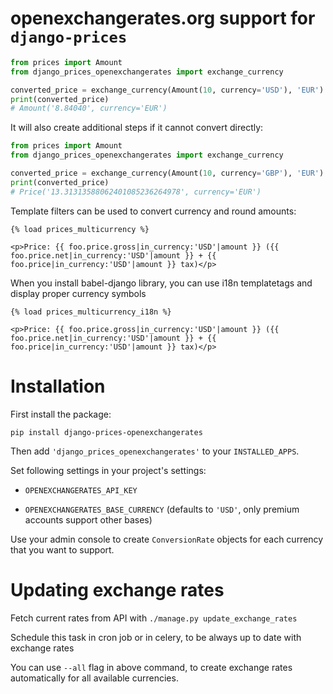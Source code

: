 # openexchangerates.org support for `django-prices`

```python
from prices import Amount
from django_prices_openexchangerates import exchange_currency

converted_price = exchange_currency(Amount(10, currency='USD'), 'EUR')
print(converted_price)
# Amount('8.84040', currency='EUR')
```

It will also create additional steps if it cannot convert directly: 

```python
from prices import Amount
from django_prices_openexchangerates import exchange_currency

converted_price = exchange_currency(Amount(10, currency='GBP'), 'EUR')
print(converted_price)
# Price('13.31313588062401085236264978', currency='EUR')
```

Template filters can be used to convert currency and round amounts:

```html+django
{% load prices_multicurrency %}

<p>Price: {{ foo.price.gross|in_currency:'USD'|amount }} ({{ foo.price.net|in_currency:'USD'|amount }} + {{ foo.price|in_currency:'USD'|amount }} tax)</p>
```

When you install babel-django library, you can use i18n templatetags and display proper currency symbols

```html+django
{% load prices_multicurrency_i18n %}

<p>Price: {{ foo.price.gross|in_currency:'USD'|amount }} ({{ foo.price.net|in_currency:'USD'|amount }} + {{ foo.price|in_currency:'USD'|amount }} tax)</p>
```

Installation
==============
First install the package:
```
pip install django-prices-openexchangerates
```
Then add `'django_prices_openexchangerates'` to your `INSTALLED_APPS`.

Set following settings in your project's settings:

 * `OPENEXCHANGERATES_API_KEY`

 * `OPENEXCHANGERATES_BASE_CURRENCY` (defaults to `'USD'`, only premium accounts support other bases)

Use your admin console to create `ConversionRate` objects for each currency that you want to support.

Updating exchange rates
=======================
Fetch current rates from API with `./manage.py update_exchange_rates`

Schedule this task in cron job or in celery, to be always up to date with exchange rates

You can use `--all` flag in above command, to create exchange rates automatically for all available currencies.
